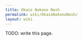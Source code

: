 ```yaml
---
title: Okaie Nakano Nash
permalink: wiki/OkaieNakanoNash/
layout: wiki
---
```


TODO: write this page.


